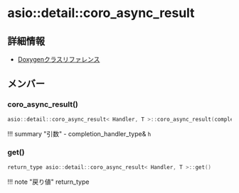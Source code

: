 # asio::detail::coro_async_result



## 詳細情報

- [Doxygenクラスリファレンス](https://lang-ship.com/reference/ESP32/latest/classasio_1_1detail_1_1coro__async__result.html)

## メンバー





### coro_async_result()



```c
asio::detail::coro_async_result< Handler, T >::coro_async_result(completion_handler_type &h)
```

!!! summary "引数"
	- completion_handler_type& `h` 



### get()



```c
return_type asio::detail::coro_async_result< Handler, T >::get()
```

!!! note "戻り値"
	return_type



